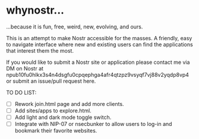 # whynostr...

...because it is fun, free, weird, new, evolving, and ours.

This is an attempt to make Nostr accessible for the masses. A friendly, easy to navigate interface where new and existing users can find the applications that interest them the most.



If you would like to submit a Nostr site or application please contact me via DM on Nostr at npub10fu0hlkx3s4n4dsgfu0cpqephga4afr4qtzpz9vsyqf7vj88v2yqdp8vp4 or submit an issue/pull request here.


TO DO LIST:

- [ ] Rework join.html page and add more clients.
- [ ] Add sites/apps to explore.html.
- [ ] Add light and dark mode toggle switch.
- [ ] Integrate with NIP-07 or nsecbunker to allow users to log-in and bookmark their favorite websites.
